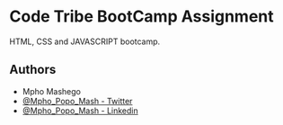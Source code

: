 # Code Tribe BootCamp Assignment

HTML, CSS and JAVASCRIPT bootcamp.

## Authors

- Mpho Mashego 
- [@Mpho_Popo_Mash - Twitter](https://twitter.com/Mpho_Popo_Mash)
- [@Mpho_Popo_Mash - Linkedin](https://www.github.com/octokatherine)

